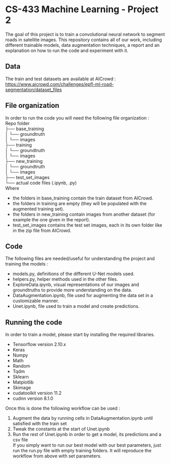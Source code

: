 # CS-433 Machine Learning - Project 2
The goal of this project is to train a convolutional neural network to segment roads in satellite images. This repository contains all of our work, including different trainable models, data augmentation techniques, a report and an explanation on how to run the code and experiment with it.  
## Data  
The train and test datasets are available at AICrowd : https://www.aicrowd.com/challenges/epfl-ml-road-segmentation/dataset_files  
## File organization  
In order to run the code you will need the following file organization :   
Repo folder    
├── base_training  
│   └── groundtruth    
│   └── images  
├── training  
│   └── groundtruth  
│   └── images  
├── new_training  
│   └── groundtruth  
│   └── images  
├── test_set_images  
└── actual code files (.ipynb, .py)  
Where   
- the folders in base_training contain the train dataset from AICrowd.  
- the folders in training are empty (they will be populated with the augmented training set).  
- the folders in new_training contain images from another dataset (for example the one given in the report).  
- test_set_images contains the test set images, each in its own folder like in the zip file from AICrowd.  
## Code  
The following files are needed/useful for understanding the project and training the models :  
- models.py, definitions of the different U-Net models used.  
- helpers.py, helper methods used in the other files.  
- ExploreData.ipynb, visual representations of our images and groundtruths to provide more understanding on the data.  
- DataAugmentation.ipynb, file used for augmenting the data set in a customizable manner.  
- Unet.ipynb, file used to train a model and create predictions.  
## Running the code  
In order to train a model, please start by installing the required libraries.
- Tensorflow version 2.10.x
- Keras
- Numpy
- Math
- Random
- Tqdm
- Sklearn
- Matplotlib
- Skimage
- cudatoolkit version 11.2
- cudnn version 8.1.0  

Once this is done the following workflow can be used :   
1) Augment the data by running cells in DataAugmentation.ipynb until satisfied with the train set  
2) Tweak the constants at the start of Unet.ipynb  
3) Run the rest of Unet.ipynb in order to get a model, its predictions and a csv file  
If you simply want to run our best model with our best parameters, just run the run.py file with empty training folders. It will reproduce the workflow from above with set parameters.  
